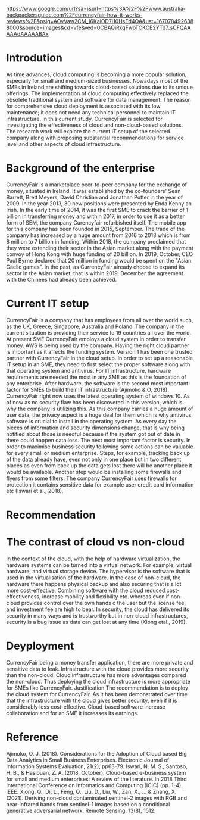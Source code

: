 https://www.google.com/url?sa=i&url=https%3A%2F%2Fwww.australia-backpackersguide.com%2Fcurrencyfair-how-it-works-reviews%2F&psig=AOvVaw2CM_j6KaiOD7I10HsEd4OA&ust=1670784926388000&source=images&cd=vfe&ved=0CBAQjRxqFwoTCKCE2YTd7_sCFQAAAAAdAAAAABAx
# Introdution
As time advances, cloud computing is becoming a more popular solution, especially for small and medium-sized businesses. Nowadays most of the SMEs in Ireland are shifting towards cloud-based solutions due to its unique offerings. The implementation of cloud computing effectively replaced the obsolete traditional system and software for data management. The reason for comprehensive cloud deployment is associated with its low maintenance; it does not need any technical personnel to maintain IT infrastructure. In this current study, CurrencyFair is selected for investigating the effectiveness of cloud and non-cloud-based solutions. The research work will explore the current IT setup of the selected company along with proposing substantial recommendations for service level and other aspects of cloud infrastructure. 

# Background of the enterprise

CurrencyFair is a marketplace peer-to-peer company for the exchange of money, situated in Ireland. It was established by the co-founders' Sean Barrett, Brett Meyers, David Christian and Jonathan Potter in the year of 2009. In the year 2013, 30 new positions were presented by Enda Kenny an Irish. In the early time of 2014, it was the first SME to crack the barrier of 1 billion in transferring money and within 2017, in order to use it as a better form of SEM, the company Curencyfair refurbished itself. The mobile app for this company has been founded in 2015, September. The trade of the company has increased by a huge amount from 2016 to 2018 which is from 8 million to 7 billion in funding. Within 2018, the company proclaimed that they were extending their sector in the Asian market along with the payment convoy of Hong Kong with huge funding of 20 billion. In 2019, October, CEO Paul Byrne declared that 20 million in funding would be spent on the "Asian Gaelic games". In the past, as CurrencyFair already choose to expand its sector in the Asian market, that is within 2019, December the agreement with the Chinees had already been achieved. 
# Current IT setup

CurrencyFair is a company that has employees from all over the world such, as the UK, Greece, Singapore, Australia and Poland. The company in the current situation is providing their service to 19 countries all over the world. At present SME CurrencyFair employs a cloud system in order to transfer money. AWS is being used by the company. Having the right cloud partner is important as it affects the funding system. Version 1 has been one trusted partner with CurrencyFair in the cloud setup. In order to set up a reasonable IT setup in an SME, they need to first select the proper software along with that operating system and antivirus. For IT infrastructure, hardware requirements are needed the most in any SME as this is the foundation of any enterprise. After hardware, the software is the second most important factor for SMEs to build their IT infrastructure (Ajimoko & O, 2018). 
CurrencyFair right now uses the latest operating system of windows 10. As of now as no security flaw has been discovered in this version, which is why the company is utilizing this. As this company carries a huge amount of user data, the privacy aspect is a huge deal for them which is why antivirus software is crucial to install in the operating system. As every day the pieces of information and security dimensions change, that is why being notified about those is needful because if the system got out of date in there could happen data loss. The next most important factor is security. In order to maximise business security following some actions can be valuable for every small or medium enterprise. Steps, for example, tracking back up of the data already have, even not only in one place but in two different places as even from back up the data gets lost there will be another place it would be available. Another step would be installing some firewalls and flyers from some filters. The company CurrencyFair uses firewalls for protection it contains sensitive data for example user credit card information etc (Iswari et al., 2018).

# Recommendation

# The contrast of cloud vs non-cloud 
In the context of the cloud, with the help of hardware virtualization, the hardware systems can be turned into a virtual network. For example, virtual hardware, and virtual storage device. The hypervisor is the software that is used in the virtualisation of the hardware. In the case of non-cloud, the hardware there happens physical backup and also securing that is a lot more cost-effective. Combining software with the cloud reduced cost-effectiveness, increase mobility and flexibility etc. whereas even if non-cloud provides control over the own hands o the user but the license fee, and investment fee are high to bear. In security, the cloud has delivered its security in many ways and is trustworthy but in non-cloud infrastructures, security is a bug issue as data can get lost at any time (Xiong etal., 2019). 
# Deyployment

CurrencyFair being a money transfer application, there are more private and sensitive data to leak. Infrastructure with the cloud provides more security than the non-cloud. Cloud infrastructure has more advantages compared the non-cloud. Thus deploying the cloud infrastructure is more appropriate for SMEs like CurrencyFair. 
Justification 
The recommendation is to deploy the cloud system for CurrencyFair. As it has been demonstrated over time that the infrastructure with the cloud gives better security, even if it is considerably less cost-effective. Cloud-based software increase collaboration and for an SME it increases its earnings. 
 
# Reference

Ajimoko, O. J. (2018). Considerations for the Adoption of Cloud based Big Data Analytics in Small Business Enterprises. Electronic Journal of Information Systems Evaluation, 21(2), pp63-79.
Iswari, N. M. S., Santoso, H. B., & Hasibuan, Z. A. (2018, October). Cloud-based e-business system for small and medium enterprises: A review of the literature. In 2018 Third International Conference on Informatics and Computing (ICIC) (pp. 1-4). IEEE.
Xiong, Q., Di, L., Feng, Q., Liu, D., Liu, W., Zan, X., ... & Zhang, X. (2021). Deriving non-cloud contaminated sentinel-2 images with RGB and near-infrared bands from sentinel-1 images based on a conditional generative adversarial network. Remote Sensing, 13(8), 1512.
